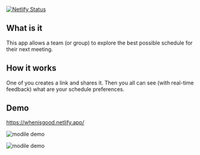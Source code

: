[![Netlify Status](https://api.netlify.com/api/v1/badges/136a18f2-a3b5-4e47-8185-eefe3ca6c63f/deploy-status)](https://app.netlify.com/sites/friendly-liskov-552c2e/deploys)

## What is it

This app allows a team (or group) to explore the best possible schedule for their next meeting.

## How it works

One of you creates a link and shares it. Then you all can see (with real-time feedback) what are your schedule preferences.

## Demo

https://whenisgood.netlify.app/

![modile demo](https://github.com/libasoles/croquet-whenisgood-app/blob/main/public/screenshot.png)

![modile demo](https://github.com/libasoles/croquet-whenisgood-app/blob/main/public/screenshot-2.png)
